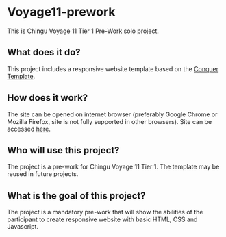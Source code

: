 # Voyage11-prework

This is Chingu Voyage 11 Tier 1 Pre-Work solo project.

## What does it do?

This project includes a responsive website template based on the [Conquer Template](https://www.free-css.com/free-css-templates/page196/conquer).

## How does it work?

The site can be opened on internet browser (preferably Google Chrome or Mozilla Firefox, site is not fully supported in other browsers). Site can be accessed [here](https://ullataponen.github.io/Voyage11-prework/).

## Who will use this project?

The project is a pre-work for Chingu Voyage 11 Tier 1. The template may be reused in future projects.

## What is the goal of this project?

The project is a mandatory pre-work that will show the abilities of the participant to create responsive website with basic HTML, CSS and Javascript.
